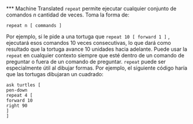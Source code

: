 ﻿*** Machine Translated
`repeat` permite ejecutar cualquier conjunto de comandos *n* cantidad de veces. Toma la forma de:

`repeat n [ commands ]`

Por ejemplo, si le pide a una tortuga que `repeat 10 [ forward 1 ]` , ejecutará esos comandos 10 veces consecutivas, lo que dará como resultado que la tortuga avance 10 unidades hacia adelante. Puede usar la `repeat` en cualquier contexto siempre que esté dentro de un comando de preguntar o fuera de un comando de preguntar. `repeat` puede ser especialmente útil al dibujar formas. Por ejemplo, el siguiente código haría que las tortugas dibujaran un cuadrado:


    ask turtles [
    pen-down
    repeat 4 [
    forward 10
    right 90
    ]
    ]